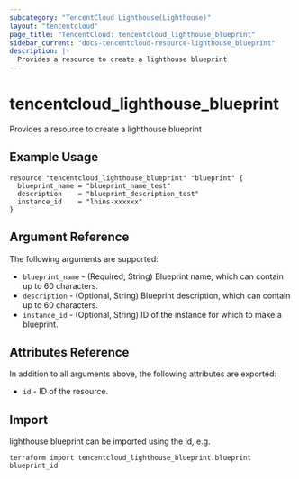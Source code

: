 ```yaml
---
subcategory: "TencentCloud Lighthouse(Lighthouse)"
layout: "tencentcloud"
page_title: "TencentCloud: tencentcloud_lighthouse_blueprint"
sidebar_current: "docs-tencentcloud-resource-lighthouse_blueprint"
description: |-
  Provides a resource to create a lighthouse blueprint
---
```


# tencentcloud_lighthouse_blueprint

Provides a resource to create a lighthouse blueprint

## Example Usage

```hcl
resource "tencentcloud_lighthouse_blueprint" "blueprint" {
  blueprint_name = "blueprint_name_test"
  description    = "blueprint_description_test"
  instance_id    = "lhins-xxxxxx"
}
```

## Argument Reference

The following arguments are supported:

* `blueprint_name` - (Required, String) Blueprint name, which can contain up to 60 characters.
* `description` - (Optional, String) Blueprint description, which can contain up to 60 characters.
* `instance_id` - (Optional, String) ID of the instance for which to make a blueprint.

## Attributes Reference

In addition to all arguments above, the following attributes are exported:

* `id` - ID of the resource.



## Import

lighthouse blueprint can be imported using the id, e.g.

```
terraform import tencentcloud_lighthouse_blueprint.blueprint blueprint_id
```


